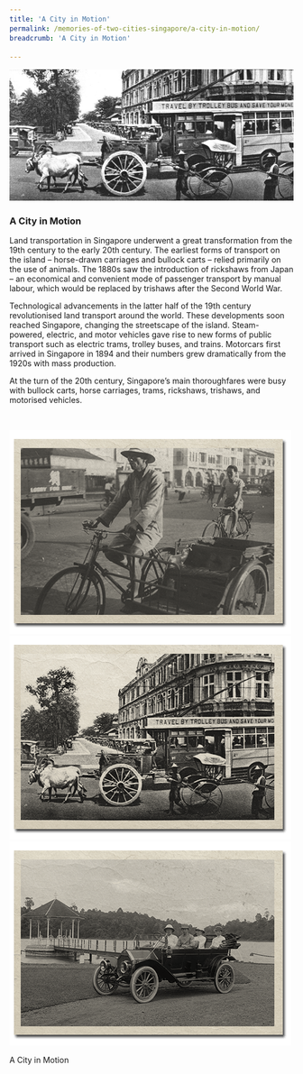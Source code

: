 ```yaml
---
title: 'A City in Motion'
permalink: /memories-of-two-cities-singapore/a-city-in-motion/
breadcrumb: 'A City in Motion'

---
```



![A traffic policeman guiding vehicles at road junction, 1950s](/images/city-in-motion/city-in-motion-banner.jpg)

### **A City in Motion** 
Land transportation in Singapore underwent a great transformation from the 19th century to the early 20th century. The earliest forms of transport on the island – horse-drawn carriages and bullock carts – relied primarily on the use of animals. The 1880s saw the introduction of rickshaws from Japan – an economical and convenient mode of passenger transport by manual labour, which would be replaced by trishaws after the Second World War.

Technological advancements in the latter half of the 19th century revolutionised land transport around the world. These developments soon reached Singapore, changing the streetscape of the island. Steam-powered, electric, and motor vehicles gave rise to new forms of public transport such as electric trams, trolley buses, and trains. Motorcars first arrived in Singapore in 1894 and their numbers grew dramatically from the 1920s with mass production.

At the turn of the 20th century, Singapore’s main thoroughfares were busy with bullock carts, horse carriages, trams, rickshaws, trishaws, and motorised vehicles.
<p>&nbsp;</p>


<div class="category-stacked-area">
  
<div class="photo-stacked-wrap">
  <div class="photos">
    <img class="photo-lv-1" src="/images/city-in-motion/city-photo-stack-1.png">
    <img class="photo-lv-2" src="/images/city-in-motion/city-photo-stack-2.png">
    <img class="photo-lv-3" src="/images/city-in-motion/city-photo-stack-3.png">
  </div>
  <p>A City in Motion</p>
  <a class="cover" href="/memories-of-two-cities-singapore/a-city-in-motion/a-city-in-motion"></a>
</div> 
  
